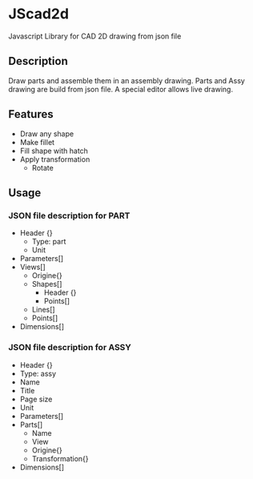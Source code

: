 # JScad2d


Javascript Library for CAD 2D drawing from json file


## Description


Draw parts and assemble them in an assembly drawing. Parts and Assy drawing are build from json file. A special editor allows live drawing.

## Features


* Draw any shape
* Make fillet
* Fill shape with hatch
* Apply transformation
  * Rotate

## Usage

### JSON file description for PART

* Header {}
  * Type: part
  * Unit
* Parameters[]
* Views[]
  * Origine{} 
  * Shapes[]
    * Header {}
    * Points[]
  * Lines[]
  * Points[]
* Dimensions[]

### JSON file description for ASSY

* Header {}
 * Type: assy
 * Name
 * Title
 * Page size
 * Unit
* Parameters[]
* Parts[]
  * Name
  * View
  * Origine{}
  * Transformation{}
* Dimensions[]
  

